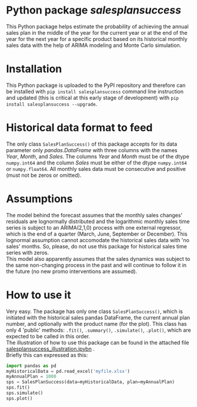 # Python package _salesplansuccess_
This Python package helps estimate the probability of achieving the annual sales plan in the middle of the year for the current year or at the end of the year for the next year for a specific product based on its historical monthly sales data with the help of ARIMA modeling and Monte Carlo simulation.

# Installation
This Python package is uploaded to the PyPI repository and therefore can be installed with `pip install salesplansuccess` command line instruction and updated (this is critical at this early stage of development) with `pip install salesplansuccess --upgrade`.

# Historical data format to feed
The only class `SalesPlanSuccess()` of this package accepts for its data parameter only *pandas.DataFrame* with three columns with the names *Year*, *Month*, and *Sales*. The columns *Year* and *Month* must be of the dtype `numpy.int64` and the column *Sales* must be either of the dtype `numpy.int64` or `numpy.float64`. All monthly sales data must be consecutive and positive (must not be zeros or omitted).

# Assumptions
The model behind the forecast assumes that the monthly sales changes' residuals are lognormally distributed and the logarithmic monthly sales time series is subject to an ARIMA(2,1,0) process with one external regressor, which is the end of a quarter (March, June, September or December). This lognormal assumption cannot accomodate the historical sales data with 'no sales' months. So, please, do not use this package for historical sales time series with zeros.<br/> This model also apparently assumes that the sales dynamics was subject to the same non-changing process in the past and will continue to follow it in the future (no new promo interventions are assumed).

# How to use it
Very easy. The package has only one class `SalesPlanSuccess()`, which is initiated with the historical sales pandas DataFrame, the current annual plan number, and optionally with the product name (for the plot). This class has only 4 'public' methods: `.fit()`, `.summary()`, `.simulate()`, `.plot()`, which are expected to be called in this order.<br/> The illustration of how to use this package can be found in the attached file [salesplansuccess_illustration.ipybn](https://github.com/yuryatin/salesplansuccess/blob/main/salesplansuccess_illustration.ipynb) .<br/> Briefly this can expressed as this:
```python
import pandas as pd
myHistoricalData = pd.read_excel('myfile.xlsx')
myAnnualPlan = 1000
sps = SalesPlanSuccess(data=myHistoricalData, plan=myAnnualPlan)
sps.fit()
sps.simulate()
sps.plot()
```
